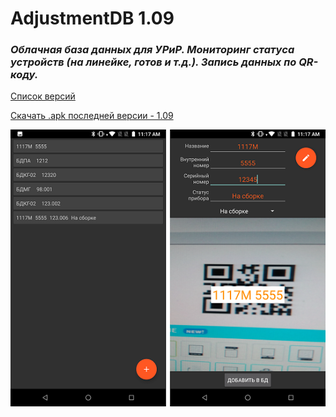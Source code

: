 # AdjustmentDB 1.09    
### <i>Облачная база данных для УРиР. Мониторинг статуса устройств (на линейке, готов и т.д.). Запись данных по QR-коду.</i> 

[Список версий](./VERSION.md)

[Скачать .apk последней версии - 1.09](./AdjustmentDB-v1.09.apk)


![alt tag](fon.png)
